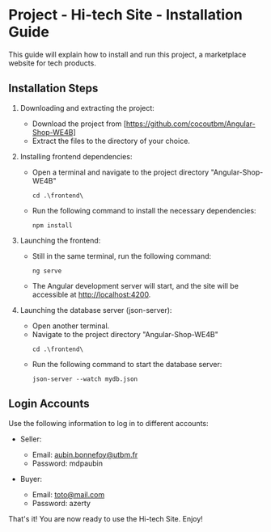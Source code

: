 # Project - Hi-tech Site - Installation Guide

This guide will explain how to install and run this project, a marketplace website for tech products.

## Installation Steps

1. Downloading and extracting the project:
   - Download the project from [https://github.com/cocoutbm/Angular-Shop-WE4B]
   - Extract the files to the directory of your choice.

2. Installing frontend dependencies:
   - Open a terminal and navigate to the project directory "Angular-Shop-WE4B"
     ```
     cd .\frontend\
     ```
   - Run the following command to install the necessary dependencies:
     ```
     npm install
     ```

3. Launching the frontend:
   - Still in the same terminal, run the following command:
     ```
     ng serve
     ```
   - The Angular development server will start, and the site will be accessible at [http://localhost:4200](http://localhost:4200).

4. Launching the database server (json-server):
   - Open another terminal.
   - Navigate to the project directory "Angular-Shop-WE4B"
     ```
     cd .\frontend\
     ```
   - Run the following command to start the database server:
     ```
     json-server --watch mydb.json
     ```

## Login Accounts

Use the following information to log in to different accounts:

- Seller:
  - Email: aubin.bonnefoy@utbm.fr
  - Password: mdpaubin

- Buyer:
  - Email: toto@mail.com
  - Password: azerty

That's it! You are now ready to use the Hi-tech Site.
Enjoy!
